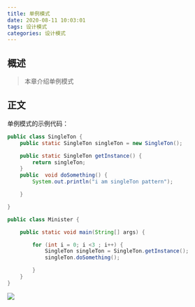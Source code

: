 ```yaml
---
title: 单例模式
date: 2020-08-11 10:03:01
tags: 设计模式
categories: 设计模式
---
```


## 概述

> 本章介绍单例模式

<!--more-->

## 正文

单例模式的示例代码：

```java
public class SingleTon {
    public static SingleTon singleTon = new SingleTon();

    public static SingleTon getInstance() {
        return singleTon;
    }
    public  void doSomething() {
        System.out.println("i am singleTon pattern");

    }

}
```

```java
public class Minister {

    public static void main(String[] args) {

        for (int i = 0; i <3 ; i++) {
            SingleTon singleTon = SingleTon.getInstance();
            singleTon.doSomething();

        }
    }
}	
```

![](https://photos.alitaalice.cn/image/20200813204156.png)

